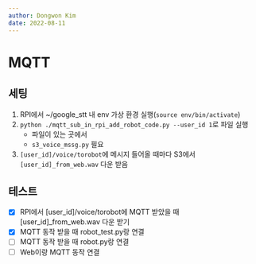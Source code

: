 ```yaml
---
author: Dongwon Kim
date: 2022-08-11
---
```

# MQTT
## 세팅
1. RPI에서 ~/google_stt 내 env 가상 환경 실행(`source env/bin/activate`)
2. `python ./mqtt_sub_in_rpi_add_robot_code.py --user_id 1`로 파일 실행
    - 파일이 있는 곳에서
    - `s3_voice_mssg.py` 필요
3. `[user_id]/voice/torobot`에 메시지 들어올 때마다 S3에서 `[user_id]_from_web.wav` 다운 받음

## 테스트
- [X] RPI에서 [user_id]/voice/torobot에 MQTT 받았을 때 [user_id]_from_web.wav 다운 받기
- [X] MQTT 동작 받을 때 robot_test.py랑 연결
- [ ] MQTT 동작 받을 때 robot.py랑 연결
- [ ] Web이랑 MQTT 동작 연결